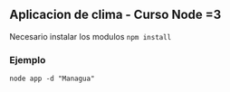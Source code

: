 ## Aplicacion de clima - Curso Node  =3 ##

Necesario instalar los modulos ```npm install```

### Ejemplo
```
node app -d "Managua" 
```

